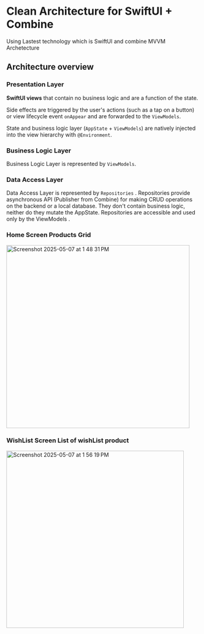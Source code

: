 
# Clean Architecture for SwiftUI + Combine
Using Lastest technology which is SwiftUI and combine MVVM Archetecture 

## Architecture overview

### Presentation Layer

**SwiftUI views** that contain no business logic and are a function of the state.

Side effects are triggered by the user's actions (such as a tap on a button) or view lifecycle event `onAppear` and are forwarded to the `ViewModels`.

State and business logic layer (`AppState` + `ViewModels`) are natively injected into the view hierarchy with `@Environment`.

### Business Logic Layer

Business Logic Layer is represented by `ViewModels`. 

###  Data Access Layer

Data Access Layer is represented by `Repositories` .
Repositories provide asynchronous API (Publisher from Combine) for making CRUD operations on the backend or a local database. They don't contain business logic, neither do they mutate the AppState. Repositories are accessible and used only by the ViewModels .

### Home Screen Products Grid

<img width="478" alt="Screenshot 2025-05-07 at 1 48 31 PM" src="https://github.com/user-attachments/assets/e8bae4e8-b015-4760-b874-7941081084d0" />


### WishList Screen List of wishList product 

<img width="463" alt="Screenshot 2025-05-07 at 1 56 19 PM" src="https://github.com/user-attachments/assets/7ffb2e7f-209b-42e2-9b24-89b3b69161f0" />

